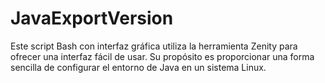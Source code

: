 # JavaExportVersion
Este script Bash con interfaz gráfica utiliza la herramienta Zenity para ofrecer una interfaz fácil de usar. Su propósito es proporcionar una forma sencilla de configurar el entorno de Java en un sistema Linux. 
